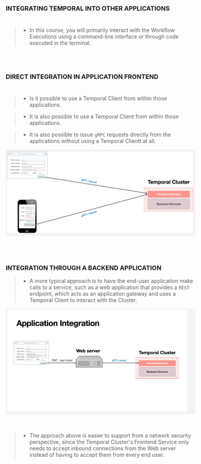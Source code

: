 ### INTEGRATING TEMPORAL INTO OTHER APPLICATIONS
#
> - In this course, you will primarily interact with the Workflow Executions
    using a command-line interface or through code executed in the terminal.

<br />
<br />



### DIRECT INTEGRATION IN APPLICATION FRONTEND
#
> - Is it possible to use a Temporal Client from within those applications.

> - It is also possible to use a Temporal Client from within those applications.

> - It is also possible to issue `gRPC` requests directly from the applications
    without using a Temporal Clientt at all.

![Application Frontend to Temporal Cluster](./image-application-frontend-to-temporal-cluster.png)

<br />
<br />



### INTEGRATION THROUGH A BACKEND APPLICATION
> - A more typical approach is to have the end-user application make calls to a
    service, such as a web application that provides a `REST` endpoint, which
    acts as an application gateway and uses a Temporal Client to interact with
    the Cluster.

![Application Backend to Temporal Cluster](./image-application-backend-to-temporal-cluster.png)

<br />

> - The approach above is easier to support from a network security perspective,
    since the Temporal Cluster's Frontend Service only needs to accept inbound
    connections from the Web server instead of having to accept them from every
    end user.
